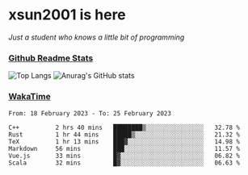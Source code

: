 # xsun2001 is here

*Just a student who knows a little bit of programming*

### [Github Readme Stats](https://github.com/anuraghazra/github-readme-stats)

![Top Langs](https://github-readme-stats.vercel.app/api/top-langs/?username=xsun2001&layout=compact&theme=radical) ![Anurag's GitHub stats](https://github-readme-stats.vercel.app/api?username=xsun2001&show_icons=true&theme=radical)

### [WakaTime](https://wakatime.com)

<!--START_SECTION:waka-->

```text
From: 18 February 2023 - To: 25 February 2023

C++          2 hrs 40 mins   ████████▒░░░░░░░░░░░░░░░░   32.78 %
Rust         1 hr 44 mins    █████▒░░░░░░░░░░░░░░░░░░░   21.32 %
TeX          1 hr 13 mins    ███▓░░░░░░░░░░░░░░░░░░░░░   14.98 %
Markdown     56 mins         ███░░░░░░░░░░░░░░░░░░░░░░   11.57 %
Vue.js       33 mins         █▓░░░░░░░░░░░░░░░░░░░░░░░   06.82 %
Scala        32 mins         █▓░░░░░░░░░░░░░░░░░░░░░░░   06.63 %
```

<!--END_SECTION:waka-->
